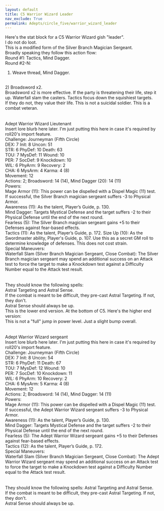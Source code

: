 ```yaml
---
layout: default
title: C5 Warrior Wizard Leader
nav_exclude: True
permalink: Adepts/circle_five/warrior_wizard_leader
---
```


Here's the stat block for a C5 Warrior Wizard gish "leader".
<br>
I do not do loot.
<br>
This is a modified form of the Silver Branch Magician Sergeant.
<br>
Broadly speaking they follow this action flow:
<br>
Round #1: Tactics, Mind Dagger.
<br>
Round #2-N:
<br>
1) Weave thread, Mind Dagger.
<br>
2) Broadsword x2.
<br>
Broadsword x2 is more effective. If the party is threatening their life, step it up. Waterfall slam the casters. Tactics focus down the squishiest targets.
<br>
If they do not, they value their life. This is not a suicidal soldier. This is a combat veteran.
<br>
<br>
<br>
Adept Warrior Wizard Lieutenant
<br>
Insert lore blurb here later. I'm just putting this here in case it's required by roll20's import feature.
<br>
Challenge: Journeyman (Fifth Circle)
<br>
DEX: 7 Init: 8 Uncon: 51
<br>
STR: 6 PhyDef: 10 Death: 63
<br>
TOU: 7 MysDef: 11 Wound: 10
<br>
PER: 7 SocDef: 9 Knockdown: 10
<br>
WIL: 6 PhyArm: 9 Recovery: 2
<br>
CHA: 6 MysArm: 4 Karma: 4 (8)
<br>
Movement: 12
<br>
Actions: 2; Broadsword: 14 (14), Mind Dagger (20): 14 (11)
<br>
Powers:
<br>
Mage Armor (11): This power can be dispelled with a Dispel Magic (11) test. If successful, the Silver Branch magician sergeant suffers -3 to Physical Armor.
<br>
Awareness (11): As the talent, Player’s Guide, p. 130.
<br>
Mind Dagger: Targets Mystical Defense and the target suffers -2 to their Physical Defense until the end of the next round.
<br>
Fearless (5): The Silver Branch magician sergeant gains +5 to their Defenses against fear-based effects.
<br>
Tactics (11): As the talent, Player’s Guide, p. 172.
Size Up (10): As the Swordmaster ability, Player's Guide, p. 107. Use this as a secret GM roll to determine knowledge of defenses. This does not cost strain.
<br>
Special Maneuvers:
<br>
Waterfall Slam (Silver Branch Magician Sergeant, Close Combat): The Silver Branch magician sergeant may spend an additional success on an Attack test to force the target to make a Knockdown test against a Difficulty Number equal to the Attack test result.
<br>
<br>
<br>
They should know the following spells:
<br>
Astral Targeting and Astral Sense.
<br>
If the combat is meant to be difficult, they pre-cast Astral Targeting. If not, they don't.
<br>
Astral Sense should always be up.
<br>
This is the lower end version. At the bottom of C5. Here's the higher end version:
<br>
This is not a "full" jump in power level. Just a slight bump overall.
<br>
<br>
<br>
Adept Warrior Wizard sergeant
<br>
Insert lore blurb here later. I'm just putting this here in case it's required by roll20's import feature.
<br>
Challenge: Journeyman (Fifth Circle)
<br>
DEX: 7 Init: 8 Uncon: 54
<br>
STR: 6 PhyDef: 11 Death: 67
<br>
TOU: 7 MysDef: 12 Wound: 10
<br>
PER: 7 SocDef: 10 Knockdown: 11
<br>
WIL: 6 PhyArm: 10 Recovery: 2
<br>
CHA: 6 MysArm: 5 Karma: 4 (8)
<br>
Movement: 12
<br>
Actions: 2; Broadsword: 14 (14), Mind Dagger: 14 (11)
<br>
Powers:
<br>
Mage Armor (11): This power can be dispelled with a Dispel Magic (11) test. If successful, the Adept Warrior Wizard sergeant suffers -3 to Physical Armor.
<br>
Awareness (11): As the talent, Player’s Guide, p. 130.
<br>
Mind Dagger: Targets Mystical Defense and the target suffers -2 to their Physical Defense until the end of the next round.
<br>
Fearless (5): The Adept Warrior Wizard sergeant gains +5 to their Defenses against fear-based effects.
<br>
Tactics (12): As the talent, Player’s Guide, p. 172.
<br>
Special Maneuvers:
<br>
Waterfall Slam (Silver Branch Magician Sergeant, Close Combat): The Adept Warrior Wizard sergeant may spend an additional success on an Attack test to force the target to make a Knockdown test against a Difficulty Number equal to the Attack test result.
<br>
<br>
<br>
They should know the following spells: Astral Targeting and Astral Sense.
<br>
If the combat is meant to be difficult, they pre-cast Astral Targeting. If not, they don't.
<br>
Astral Sense should always be up.